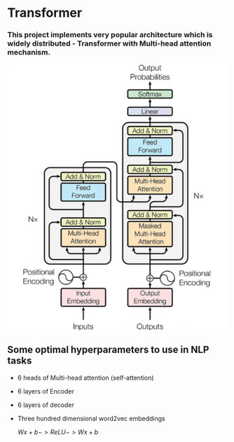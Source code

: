 # Transformer
### This project implements very popular architecture which is widely distributed - Transformer with Multi-head attention mechanism.

![](images/img1.png)

## Some optimal hyperparameters to use in NLP tasks
- 6 heads of Multi-head attention (self-attention)
- 6 layers of Encoder
- 6 layers of decoder
- Three hundred dimensional word2vec embeddings

  $Wx+b -> ReLU -> Wx+b$
